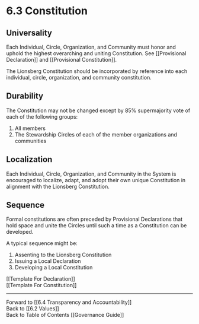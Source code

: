 # 6.3 Constitution
## Universality

Each Individual, Circle, Organization, and Community must honor and uphold the highest overarching and uniting Constitution. See [[Provisional Declaration]] and [[Provisional Constitution]]. 

The Lionsberg Constitution should be incorporated by reference into each individual, circle, organization, and community constitution. 

## Durability 
The Constitution may not be changed except by 85% supermajority vote of each of the following groups: 

1. All members 
2. The Stewardship Circles of each of the member organizations and communities 

## Localization

Each Individual, Circle, Organization, and Community in the System is encouraged to localize, adapt, and adopt their own unique Constitution in alignment with the Lionsberg Constitution. 

## Sequence 

Formal constitutions are often preceded by Provisional Declarations that hold space and unite the Circles until such a time as a Constitution can be developed. 

A typical sequence might be: 
1. Assenting to the Lionsberg Constitution  
2. Issuing a Local Declaration  
3. Developing a Local Constitution  

[[Template For Declaration]]  
[[Template For Constitution]]  


___

Forward to [[6.4 Transparency and Accountability]]  
Back to [[6.2 Values]]  
Back to Table of Contents [[Governance Guide]]